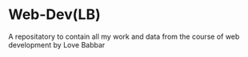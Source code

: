 # Web-Dev(LB)
 A repositatory to contain all my work and data from the course of web development by Love Babbar
